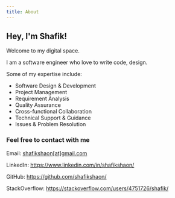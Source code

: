 ```yaml
---
title: About
---
```


## Hey, I'm Shafik!

Welcome to my digital space.

I am a software engineer who love to write code, design.

Some of my expertise include:

- Software Design & Development
- Project Management
- Requirement Analysis
- Quality Assurance
- Cross-functional Collaboration
- Technical Support & Guidance
- Issues & Problem Resolution

### Feel free to contact with me

Email: [shafikshaon[at]gmail.com](mailto:shafikshaon@gmail.com)

LinkedIn: https://www.linkedin.com/in/shafikshaon/

GitHub: https://github.com/shafikshaon/

StackOverflow: https://stackoverflow.com/users/4751726/shafik/